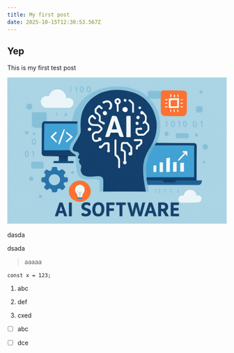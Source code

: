 ```yaml
---
title: My first post
date: 2025-10-15T12:30:53.567Z
---
```


## Yep

This is my first test post

![75528a54-7f9e-4673-b09c-e47bd34dce80.png](https://raw.githubusercontent.com/subtirelumihail/microblog-my-first-blog/main/images/1759041414121-75528a54-7f9e-4673-b09c-e47bd34dce80.png)

dasda

dsada

> aaaaa

```text
const x = 123;
```

1. abc

2. def

3. cxed

* [ ] abc
* [ ] dce

